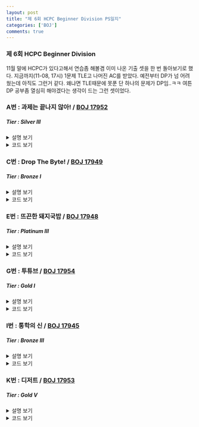 ```yaml
---
layout: post
title: "제 6회 HCPC Beginner Division PS일지"
categories: ['BOJ']
comments: true
---
```

<script type="text/javascript" 
src="https://cdn.mathjax.org/mathjax/latest/MathJax.js?config=TeX-AMS_HTML">
</script>
### **제 6회 HCPC Beginner Division**
11월 말에 HCPC가 있다고해서 연습좀 해볼겸 이미 나온 기출 셋을 한 번 돌아보기로 했다. 지금까지(11-08, 17시) 1문제 TLE고 나머진 AC를 받았다. 예전부터 DP가 넘 어려웠는데 아직도 그런거 같다. 왜냐면 TLE때문에 못푼 단 하나의 문제가 DP임..ㅋㅋ 여튼 DP 공부좀 열심히 해야겠다는 생각이 드는 그런 셋이었다.

### A번 : 과제는 끝나지 않아! / [BOJ 17952](https://boj.kr/17952)
##### *Tier : Silver III*

<details>
<summary style = "cursor: pointer">설명 보기</summary>

<div markdown = "1">
간단한 **구현** 문제이다. 문제에서 시키는대로 구현하면 AC를 받을 수 있다. 이때, 이전회차에 그만둔 과제를 이어서 해야하니 **선입후출** 특징을 가지는 자료구조가 있으면 편리하다. 그게 딱 **스택**에 해당하니, 스택을 사용해서 문제에 나와있는것을 그대로 구현해주면 된다.
</div>
</details>

<details>
<summary style = "cursor: pointer">코드 보기</summary>
<div markdown = "1">
```c++
int main() {
    int ret = 0;
    int N; cin >> N;
    stack<pair<int, int>> stk;
    int score = 0, time = 0;
    for(int i = 0; i < N; ++i) {
        int cmd; cin >> cmd;
        
        if(cmd == 1) {
            if(time > 0) stk.push({score, time});
            cin >> score >> time;

            if(--time == 0) {
                ret += score;

                if(!stk.empty()) {
                    score = stk.top().first;
                    time = stk.top().second;
                    stk.pop();
                }
            }
        }
        else {
            if(--time == 0) {
                ret += score;
                if(!stk.empty()) {
                    score = stk.top().first;
                    time = stk.top().second;
                    stk.pop();
                }
            }
        }
    }

    cout << ret;

    return 0;
}
```
</div>
</details>

### B번 : 흩날리는 시험지 속에서 내 평점이 느껴진거야 / [BOJ 17951](https://boj.kr/17951)
##### *Tier : Gold IV*

<details>
<summary style = "cursor: pointer">설명 보기</summary>
<div markdown = "1">
그룹으로 나눠서 각 그룹별 **합의 최소값이 최대**가 되어야하도록 만드는 문제이다. 난 처음에 생각없이 **전체 합 / 그룹 수 = 평균**이라는 식을 써서 이 평균값보다 커지는 최초의 원소에서 끊기도록 그룹을 나눴는데.. 뭐 증명도 없이 풀었기에 당연하게도 WA. 끝 그룹에서 극단적인 case가 나올수도 있고 여러모로 반례가 많은 풀이이니 당연히 안된다. 여튼, 그래서 좀 생각을 해보니 **이분탐색**으로 값을 찾아주면 되는거 아닌가 싶어 그렇게 코드를 짰다. 각 그룹의 합이 최소 mid보다 크도록 해서 그룹을 나누고, 그 다음 나눠진 그룹의 수로 range를 줄여나가는 식으로 하면, **count >= 그룹의 수 일때, 답의 후보가 발생**한다. 그 때마다 값을 갱신하면, **마지막에 저장된 값이 곧 답**이된다. 즉, **파라메트릭 서치**로 요로로콤 해결할 수 있는 문제였다.
</div>
</details>

<details>
<summary style = "cursor: pointer">코드 보기</summary>
<div markdown = "1">
```c++
#include <iostream>
#include <cmath>
#include <vector>

using namespace std;

int solve(vector<int>& seq, int K) {
    int r = 20 * 1e5;
    int l = 1;

    int ret = -1;

    while(l <= r) {
        int partition = 0;
        int mid = (l + r) / 2;
        int cnt = 0;

        for(int i = 0; i < (int)seq.size(); ++i) {
            partition += seq[i];
            if(partition >= mid) {
                cnt++;
                partition = 0;
            }
        }

        if(cnt >= K) {
            ret = mid;
            l = mid + 1;
        }
        else r = mid - 1;
    }

    return ret;
}

int main() {
    int N, K; cin >> N >> K;
    vector<int> seq(N);

    for(int i = 0; i < N; ++i) cin >> seq[i];

    cout << solve(seq, K);

    return 0;
}
```
</div>
</details>

### C번 : Drop The Byte! / [BOJ 17949](https://boj.kr/17949)
##### *Tier : Bronze I*

<details>
<summary style = "cursor: pointer">설명 보기</summary>
<div markdown = "1">
문제에서 시키는대로 하면 된다. **char이면 2자리, int면 8자리, long_long이면 16자리**씩 string을 끊어주고, 그 끊어준 string을 **10진수로 convert**하면 AC. 뭔가 16진수 string -> 10진수 string으로 바꿔주는게 있을 법 한데, 나는 그냥 map을 써서 직접 변환시켜주는 식으로 풀었다. 그러나, 난 처음에 이거 TLE받았는데, 처음엔 그냥 진짜 substr로 string을 잘랐기 때문에 그랬다. 빠르게 하기 위해서 **인덱스를 저장해두고 자른 효과**를 주는 식으로 바꾸었더니 **AC**.
</div>
</details>

<details>
<summary style = "cursor: pointer">코드 보기</summary>
<div markdown = "1">
```c++
#include <iostream>
#include <map>
#include <string>

using namespace std;

map<char, long long> convert = { {'0', 0}, {'1', 1}, {'2', 2}, {'3', 3}, {'4', 4}, {'5', 5}, {'6', 6}, {'7', 7}, {'8', 8}, {'9', 9}, {'a', 10}, {'b', 11}, {'c', 12}, {'d', 13}, {'e', 14}, {'f', 15} };

long long calc(string& s, int idx, int sz) {
    long long ret = 0;
    long long size = 1;

    for(int i = idx + sz - 1; i >= idx; --i) {
        ret += convert[s[i]] * size;
        size *= 16;
    }

    return ret;
}

int main() {
    ios_base::sync_with_stdio(false);
    cin.tie(nullptr);
    cout.tie(nullptr);

    string str; cin >> str;
    int N; cin >> N;
    int idx = 0;
    for(int i = 0; i < N; ++i) {
        string cmd; cin >> cmd;

        if(cmd == "char") {
            cout << calc(str, idx, 2) << " ";
            idx += 2;
        }
        else if(cmd == "int") {
            cout << calc(str, idx, 8) << " ";
            idx += 8;
        }
        else {
            cout << calc(str, idx, 16) << " ";
            idx += 16;
        }
    }

    return 0;
}

```
</div>
</details>

### D번 : 퐁당퐁당 1 / [BOJ 17944](https://boj.kr/17944)
##### *Tier : Bronze III*

<details>
<summary style = "cursor: pointer">설명 보기</summary>
<div markdown = "1">
간단한 문제다. 뭐 잡다한 설명이 많은데, 그냥 1 2 3 ... 2n - 1 2n 2n -1 ... 3 2 1 2 3 ... **이런 수열의 특정 항을 구하는 문제**로 정리해볼 수 있겠다. 수열 생긴 꼴을 보면 음 뭔가 모듈러로 $$ \scriptsize O(1) $$만에 특정번째 항을 구해낼 수 있을 것 같다. 일반항을 찾다보니까 좀 껄끄로워서.. ㅋㅋ 아예 찾아가는식으로 구현했다 그냥. 그래서 아래 코드는 복잡도가 $$ \scriptsize O(T) $$이다.
</div>
</details>

<details>
<summary style = "cursor: pointer">코드 보기</summary>
<div markdown = "1">
```c++
#include <iostream>

using namespace std;

int main() {
    int N, T; cin >> N >> T;
    int ret = 0;
    bool flag = false;
    for(int i = 0; i < T; ++i) {
        if(ret == 2 * N) flag = true;
        else if(ret == 1) flag = false;

        if(flag) ret--;
        else ret++;
    }

    cout << ret;
    return 0;
}
```
</div>
</details>

### E번 : 뜨끈한 돼지국밥 / [BOJ 17948](https://boj.kr/17948)
##### *Tier : Platinum III*
<details>
<summary style = "cursor: pointer">설명 보기</summary>
<div markdown = "1">
아직 TLE라 해결하지 못했지만, 중간 풀이를 남겨보려 한다.

2021-11-08-17시 기준으로 $$ \scriptsize O(n ^ {4}) $$ 정도의 DP 풀이를 만들어낼 수 있었다.
이 문제를 해결하기 위해서는 $$ \scriptsize O(n ^ {2}) $$ 까지는 줄여야해서.. 아직 터무니없이 복잡도가 높다.
먼저 $$ \scriptsize cost(count, x) = "count번째 국밥집을 x주소에 놓았을 때 최소 비용" $$ 이라고 정의했다.
그럼, $$ \scriptsize cost(count, x) = min(cost(count, x), cost(count - 1, k) + newSummation + m) (k < x)$$이라고 할 수 있다. 이때, newSummation은 x주소에 국밥집을 놓으면서 변화하는 거리비용을 의미한다. 즉, 주소 k 국밥집보다 주소 x 국밥집에 더 가까우면 원래 있던 값을 빼줘야하니 빼고, 수정된값으로 바꿔놓아야하니 그 값들을 모두 합친게 newSummation이다. count가 하나 증가할때마다 m이 하나씩 증가하니 m도 하나 증가시켜주면 된다.

이런식으로 구하면 cost(count, x) 테이블을 채우는데에 $$ \scriptsize O(n ^ {3}) $$이고, newSummation을 구하는데에 $$ \scriptsize O(n) $$이라 $$ \scriptsize O(n ^ {4}) $$라 TLE이다. 그래서 아직까지 실패했으나, 그래도 풀이를 남기는게 의미있을듯 싶어 남겨본다.

</div>
</details>

<details>
<summary style = "cursor: pointer">코드 보기</summary>
<div markdown = "1">
```c++
#include <iostream>
#include <vector>
#include <cmath>
#include <algorithm>

#define INF 12345678987654321LL

using namespace std;
typedef long long ll;

void solve(vector<ll>& address, ll N, ll C, ll M) {
    //dp[count][x] = x위치에 count번째 사업장을 놓을때 최소 cost

    //ret = min(dp[count][x], ret), ret init = inf

    //dp[count][x] = min(dp[count - 1][k < x] + C * summation(|x - update_loc|) 
    //                  - C * summation(|k - update_loc|) + m, dp[count][x])

    //dp init = inf

    //dp[1][x'] : for every x', dp[1][x'] = C * summation(|x' - loc|) + m
    //5000 * 5000 vector -> x는 N에서 유효한 좌표만 있으면 되기 때문에 최대 ~ 100MB
    ll ret = 12345678987654321LL;
    int retCnt = 1;

    sort(address.begin(), address.end());
    vector<ll> cpy(address);
    cpy.erase(unique(cpy.begin(), cpy.end()), cpy.end());

    vector<vector<ll>> dp(N + 1, vector<ll>(N + 1, INF));

    for(int i = 0; i < (int)cpy.size(); ++i) {
        ll s = 0;
        for(auto& element : address) s += abs(cpy[i] - element);
        dp[1][cpy[i]] = C * s + M;
        ret = min(ret, dp[1][cpy[i]]);
    }

    for(int count = 2; count <= N; ++count) {
        for(int loc = 0; loc < cpy.size(); ++loc) {
            for(int k = 0; k < loc; ++k) {
                ll sCur = 0, sLast = 0;
                for(auto& element : address) {
                    if(abs(element - cpy[k]) > abs(element - cpy[loc])) {
                        sCur += abs(cpy[loc] - element);
                        sLast += abs(cpy[k] - element);
                    }
                }

                dp[count][cpy[loc]] = min(dp[count][cpy[loc]], 
                dp[count - 1][cpy[k]] + C * sCur - C * sLast + M);
                
                if(dp[count][cpy[loc]] < ret) {
                    ret = dp[count][cpy[loc]];
                    retCnt = count;
                }
            }
        }
    }

    cout << ret << " " << retCnt;
}

int main() {
    ios_base::sync_with_stdio(false);
    cin.tie(nullptr);
    cout.tie(nullptr);
    
    ll N; cin >> N;
    vector<ll> address(N);
    for(int i = 0; i < N; ++i) cin >> address[i];
    ll C, M; cin >> C >> M;

    solve(address, N, C, M);

    return 0;
}
```
</div>
</details>


### F번 : 피자는 나눌 수록 커지잖아요 / [BOJ 17946](https://boj.kr/17946)
##### *Tier : Bronze II*
<details>
<summary style = "cursor: pointer">설명 보기</summary>
<div markdown = "1">
좀 황당한 문제랄까? **모든 테케에 대해 1만 출력**하면 그게 답이다. 왜냐면, 자를때마다 최대 3개의 조각이 더 생기는데 이게 4개 이상부터는 줘야하는 갯수보다 작아지니까 특정횟수 이상부터는 음수값이 나온다. 여기선 최대로 먹을 수 있는 피자조각수라 했는데, 이걸 계산해보면 **1보다 커질 수 없음**을 쉽게 알 수 있다.
</div>
</details>

<details>
<summary style = "cursor: pointer">코드 보기</summary>
<div markdown = "1">
```c++
#include <iostream>

using namespace std;

int main() {
    int N; cin >> N;

    while(N --> 0) {
        int K; cin >> K;
        cout << 1 << '\n';
    }

    return 0;
}
```
</div>
</details>

### G번 : 투튜브 / [BOJ 17954](https://boj.kr/17954)
##### *Tier : Gold I*
<details>
<summary style = "cursor: pointer">설명 보기</summary>
<div markdown = "1">
**constructive proof** 문제다. **greedy**하게 접근해보자면, 매 순간순간마다 **빼낼 수 있는 원소**중에서 **가장 큰 원소**를 꺼내도록 하면 **부패도의 누적이 최소**가 된다. 2N, 2N-1, 2N-2, 이 3개의 숫자는 가장 처음 빼내질 수 없는 수라는게 자명하다. 따라서, **2N-3부터** 꺼내질 수 있다. 그렇게 하기 위해선 2N ~ 2N-2의 수가 모서리에 각각 하나씩 있어야 함을 알 수 있다. 그 다음으론 2N-4부터 쭉 빼낼 수 있도록 배치해주면 **남은 수부터 큰 순으로 일렬로 배열**되어야 한다는 사실을 깨달을 수 있다. 그럼 한 행에 단 하나의 원소가 남는 때가 오는데 그 때, 남은 원소가 2N, 2N-1, 2N-2중 하나가 된다. **큰수를 먼저 빼는게 유리**하기에.. 그 행에 남은 한 원소는 **2N-2이 되어야** 부패도가 최소가 될 수 있음을 어렵지 않게 관찰할 수 있다. 그런 다음엔 순서대로 2N-1이 빠지고, 2N을 제외하고 나머지 원소들이 다 빠진후 2N이 빠지게 되어 부패도가 최소가 된다. 즉, **다음 그림처럼 원소를 배치**하면 된다는 얘기이다.

<p align = "center"> <img src = "/assets/img/6th/table.png" alt = "table"/> </p>

코드가 다소 지저분하긴 하나, 대충 요런식으로 배치를 구성한 뒤 직접 부패도를 계산해서 부패도와 함께 배치를 출력해주면 AC.

</div>
</details>

<details>
<summary style = "cursor: pointer">코드 보기</summary>
<div markdown = "1">
```c++
#include <iostream>
#include <vector>

using namespace std;
typedef long long ll;

int main() {
    ios_base::sync_with_stdio(false);
    cin.tie(nullptr);
    cout.tie(nullptr);

    int N; cin >> N;

    vector<vector<int>> apple(2, vector<int>(N));

    if(N != 1) {
        apple[0][0] = 2 * N;
        apple[0][N - 1] = 2 * N - 1;
        apple[1][0] = 2 * N - 2;
        apple[1][N - 1] = 2 * N - 3;

        int col = N - 2;
        for(int i = 2 * N - 4; i > N - 2; --i) apple[1][col--] = i;

        col = N - 2;
        for(int i = N - 2; i > 0; --i) apple[0][col--] = i;

        ll time = 1;
        ll s = N * (2 * N + 1);
        ll ret = 0;

        ll now = 2 * N - 3;
        for(int i = 0; i < N - 1; ++i) {
            s -= now--;
            ret += s * time++;
        }

        now = 2 * N - 2;
        s -= now;
        ret += s * time++;

        now = 2 * N - 1;
        s -= now;
        ret += s * time++;

        now = N - 2;
        for(int i = 0; i < N - 2; ++i) {
            s -= now--;
            ret += s * time++;
        }

        cout << ret << '\n';

        for(int i = 0; i < 2; ++i) {
            for(int j = 0; j < N; ++j) {
                cout << apple[i][j] << ' ';
            }
            cout << '\n';
        }
    }
    else {
        cout << 2 << '\n';
        cout << 1 << '\n' << 2;
    }
 
    return 0;
}
```
</div>
</details>

### H번 : 상남자 곽철용 / [BOJ 17947](https://boj.kr/17947)
##### *Tier : Gold I*
<details>
<summary style = "cursor: pointer">설명 보기</summary>
<div markdown = "1">
문제 핵심 아이디어는 **모듈러를 취했기에 그룹으로 각각의 수를 나눌 수 있다**는 점이다. mod K에 대해 수를 모아보면, 각각 0 ~ K-1사이의 값을 가지게 된다. 곽철용이 뽑은 수가 A, B이고 점수를 $$ \scriptsize score = \|A mod K - B mod K\| $$ 라 할 수 있으니, 다른 사람들이 가능한 점수들 중에 **score + 1 부터는 순서쌍**이 몇개나 존재할 수 있는지만 알면 된다. score + 1부터 시작해서 K - 1까지 쭉 훑으면서 해당 카드들에 대응하는 카드가 몇개 있는지 세주고, 그 쌍이 **M - 1개를 초과하면 M - 1명 모두 곽철용을 이길 수 있다는 의미**이니, 그때는 값을 M - 1로 바꾸어 주면 해결. 해보면 알겠지만 이 쌍을 세는 과정이 그리 쉽지가 않아서.. 나도 다 풀어놓고 구현을 한참동안이나 계속 고쳐서 겨우 AC를 받아냈다. 다른 사람들 풀이를 보니 **two-pointer**를 사용해 하나씩 지우는 풀이가 많이 보이는듯 했다. 뭐 난 그렇게 풀진 않았지만, 여튼 그런방법으로도 순서쌍을 셀 수 있다.
</div>
</details>

<details>
<summary style = "cursor: pointer">코드 보기</summary>
<div markdown = "1">
```c++
#include <iostream>
#include <vector>
#include <cmath>

using namespace std;

int main() {
    int N, M, K; cin >> N >> M >> K;

    vector<int> modSeq(K);
    for(int i = 1; i <= 4 * N; ++i) modSeq[i % K]++;

    for(int i = 0; i < M; ++i) {
        int a, b; cin >> a >> b;
        modSeq[a % K]--; modSeq[b % K]--;
    }

    int A, B; cin >> A >> B;
    modSeq[A % K]--; modSeq[B % K]--;

    int scr = abs(A % K - B % K);

    int cnt = 0;
    int s = 0;
    for(int i = scr + 1; i < K; ++i) {
        s += modSeq[i - scr - 1];
        cnt += min(s, modSeq[i]);
        s -= min(s, modSeq[i]);
    }

    if(cnt >= M) cnt = M - 1;

    cout << cnt;
    
    return 0;
}
```
</div>
</details>

### I번 : 통학의 신 / [BOJ 17945](https://boj.kr/17945)
##### *Tier : Bronze III*

<details>
<summary style = "cursor: pointer">설명 보기</summary>
<div markdown = "1">
"근의 공식을 알고있니?" 수준의 문제다. 근의 공식으로 근을 구해서 같으면 하나만 출력, 아님 둘 다 출력하면 AC.
</div>
</details>

<details>
<summary style = "cursor: pointer">코드 보기</summary>
<div markdown = "1">
```c++
#include <iostream>
#include <cmath>

using namespace std;

int main() {
    int A, B; cin >> A >> B;
    int x1 = (double)(-A) - sqrt(A * A  - B);
    int x2 = (double)(-A) + sqrt(A * A  - B);

    if(x1 == x2) cout << x1;
    else cout << x1 << " " << x2;

    return 0;
}
```
</div>
</details>

### J번 : 스노우볼 / [BOJ 17950](https://boj.kr/17950)
##### *Tier : Bronze II*

<details>
<summary style = "cursor: pointer">설명 보기</summary>
<div markdown = "1">
1 cm 간격으로 x배되니, 한 줄 처리할때마다 x배 시켜서 답에 더하고 출력하면 AC.
</div>
</details>

<details>
<summary style = "cursor: pointer">코드 보기</summary>
<div markdown = "1">
```c++
#include <iostream>
#include <vector>

using namespace std;
typedef long long ll;
const ll MOD = 1e9 + 7;

int main() {
    ll H, x; cin >> H >> x;

    ll ret = 0;
    ll x_0 = x;
    for(int i = 0; i < H; ++i) {
        ll k; cin >> k;
        ret += (k % MOD) * (x % MOD);
        x *= x_0;
        ret %= MOD;
        x %= MOD;
    }

    cout << ret % MOD;
}
```
</div>
</details>

### K번 : 디저트 / [BOJ 17953](https://boj.kr/17953)
##### *Tier : Gold V*

<details>
<summary style = "cursor: pointer">설명 보기</summary>
<div markdown = "1">
**2차원 DP**로 해결할 수 있는 문제다. **n번째 날의 최대 만족감은 n - 1번째 날의 최대 만족감에 의해 결정**되기 때문에, 그렇게 부분문제로 나누어서 풀 수 있고, 이걸 점화식을 잘 만들면 $$ \scriptsize O(nm ^ {2}) $$에 풀 수 있다.

$$ \scriptsize sat(day, type_x) = "day에 type_x를 먹었을때, 최대 만족감의 크기"$$라고 정의하자.

 
그러면, $$ \scriptsize sat(day, type_x) = max(sat(day, type_x), value(day - 1, type_y) + sat(day - 1, type_y)) $$ 임을 알 수 있다. 이때 $$ \scriptsize type_x = type_y$$이면 $$ \scriptsize value /= 2 $$해주면 된다. 이때 답은 $$ \scriptsize max(sat(N, type_k)) $$가 됨을 알 수 있다. 이걸 찾아서 출력하면 **AC**.
</div>
</details>

<details>
<summary style = "cursor: pointer">코드 보기</summary>
<div markdown = "1">
```c++
#include <iostream>
#include <vector>
#include <algorithm>

using namespace std;

int main() {
    ios_base::sync_with_stdio(false);
    cin.tie(nullptr);
    cout.tie(nullptr);

    int N, M; cin >> N >> M;
    vector<vector<int>> dp(N, vector<int>(M));
    vector<vector<int>> seq(N, vector<int>(M));

    for(int i = 0; i < M; ++i) {
        for(int j = 0; j < N; ++j) {
            cin >> seq[j][i];
        }
    }

    for(int i = 0; i < M; ++i) dp[0][i] = seq[0][i];

    for(int i = 1; i < N; ++i) {
        for(int j = 0; j < M; ++j) {
            for(int k = 0; k < M; ++k) {
                if(j == k) dp[i][j] = max(dp[i - 1][k] + seq[i][j] / 2, dp[i][j]);
                else dp[i][j] = max(dp[i - 1][k] + seq[i][j], dp[i][j]);
            }
        }
    }

    cout << *max_element(dp[N - 1].begin(), dp[N - 1].end());

}
```
</div>
</details>



##### *짧은 후기*

이 셋에서 나한테 가장 개인적으로 어려웠던 문제는  아직까지도 못푼 "**뜨끈한 돼지국밥**"이다. 난 DP를 너무 못하는데,, 이 문젠 DP만으로 플래티넘을 찍은 문제라.. 어쩌면 지금의 나는 풀 수 없을지도 모르겠다 ㅋㅋ 가장 좋았던 문제는 **투튜브**라고 생각한다. 논리적인 사고만으로도 재밌게 풀 수 있던 문제라 꽤 괜찮았다고 생각한다. 윽.. 올해 대회에서 뭐라도 받을 수 있으면 좋을듯ㅎ